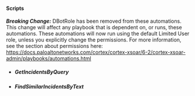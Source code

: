 
#### Scripts
***Breaking Change:*** DBotRole has been removed from these automations. 
This change will affect any playbook that is dependent on, or runs, these automations.
These automations will now run using the default Limited User role, unless you explicitly change the permissions.
For more information, see the section about permissions here:
https://docs.paloaltonetworks.com/cortex/cortex-xsoar/6-2/cortex-xsoar-admin/playbooks/automations.html
- ##### GetIncidentsByQuery
- ##### FindSimilarIncidentsByText

